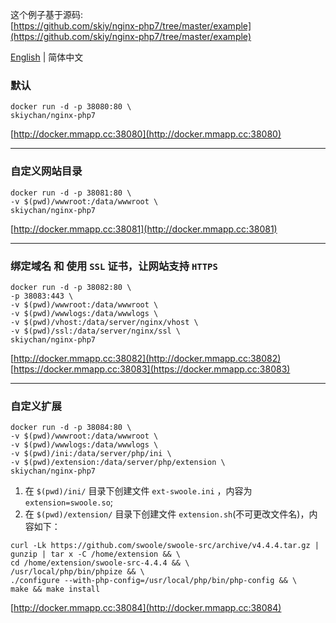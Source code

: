 
这个例子基于源码:   
[https://github.com/skiy/nginx-php7/tree/master/example](https://github.com/skiy/nginx-php7/tree/master/example)
   
[English](./README.md) | 简体中文

### 默认
```
docker run -d -p 38080:80 \
skiychan/nginx-php7
```
[http://docker.mmapp.cc:38080](http://docker.mmapp.cc:38080)

------

### 自定义网站目录
```
docker run -d -p 38081:80 \
-v $(pwd)/wwwroot:/data/wwwroot \
skiychan/nginx-php7
```
[http://docker.mmapp.cc:38081](http://docker.mmapp.cc:38081)

------

### 绑定域名 和 使用 ```SSL``` 证书，让网站支持 ```HTTPS```
```
docker run -d -p 38082:80 \
-p 38083:443 \
-v $(pwd)/wwwroot:/data/wwwroot \
-v $(pwd)/wwwlogs:/data/wwwlogs \
-v $(pwd)/vhost:/data/server/nginx/vhost \
-v $(pwd)/ssl:/data/server/nginx/ssl \
skiychan/nginx-php7
```       
[http://docker.mmapp.cc:38082](http://docker.mmapp.cc:38082)      
[https://docker.mmapp.cc:38083](https://docker.mmapp.cc:38083)    

------

### 自定义扩展
```
docker run -d -p 38084:80 \
-v $(pwd)/wwwroot:/data/wwwroot \
-v $(pwd)/wwwlogs:/data/wwwlogs \
-v $(pwd)/ini:/data/server/php/ini \
-v $(pwd)/extension:/data/server/php/extension \
skiychan/nginx-php7
```
1. 在 ```$(pwd)/ini/``` 目录下创建文件 ```ext-swoole.ini``` ，内容为 ```extension=swoole.so```;   
2. 在 ```$(pwd)/extension/``` 目录下创建文件 ```extension.sh```(不可更改文件名)，内容如下：   
```
curl -Lk https://github.com/swoole/swoole-src/archive/v4.4.4.tar.gz | gunzip | tar x -C /home/extension && \
cd /home/extension/swoole-src-4.4.4 && \
/usr/local/php/bin/phpize && \
./configure --with-php-config=/usr/local/php/bin/php-config && \
make && make install
```   
[http://docker.mmapp.cc:38084](http://docker.mmapp.cc:38084)